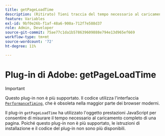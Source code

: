```yaml
---
title: getPageLoadTime
description: (Ritirato) Tieni traccia del tempo necessario al caricamento di una pagina.
feature: Variables
exl-id: 9bf0e26b-f1af-48a6-900a-712f7e588d37
role: Admin, Developer
source-git-commit: 75ae77c1da1b578639609888e794e13d965ef669
workflow-type: tm+mt
source-wordcount: '72'
ht-degree: 11%

---
```


# Plug-in di Adobe: getPageLoadTime

>[!IMPORTANT]
>
>Questo plug-in non è più supportato. Il codice utilizza l&#39;interfaccia [`PerformanceTiming`](https://developer.mozilla.org/it-IT/docs/Web/API/PerformanceTiming), che è obsoleta nella maggior parte dei browser moderni.

Il plug-in `getPageLoadTime` ha utilizzato l&#39;oggetto prestazioni JavaScript per consentire di misurare il tempo necessario al caricamento completo di una pagina. Poiché questo plug-in non è più supportato, le istruzioni di installazione e il codice del plug-in non sono più disponibili.
